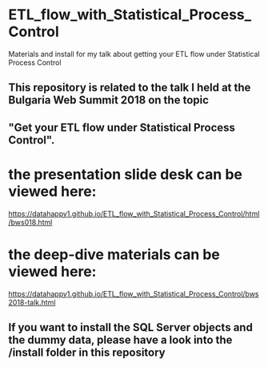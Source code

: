 # ETL_flow_with_Statistical_Process_Control
Materials and install for my talk about getting your ETL flow under Statistical Process Control

## This repository is related to the talk I held at the Bulgaria Web Summit 2018 on the topic
## "Get your ETL flow under Statistical Process Control".

# the presentation slide desk can be viewed here:
https://datahappy1.github.io/ETL_flow_with_Statistical_Process_Control/html/bws018.html

# the deep-dive materials can be viewed here:
https://datahappy1.github.io/ETL_flow_with_Statistical_Process_Control/bws2018-talk.html

## If you want to install the SQL Server objects and the dummy data, please have a look into the /install folder in this repository
